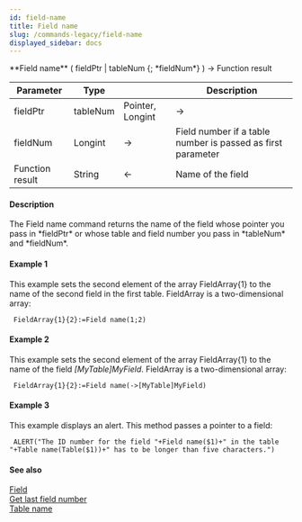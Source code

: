 ```yaml
---
id: field-name
title: Field name
slug: /commands-legacy/field-name
displayed_sidebar: docs
---
```


<!--REF #_command_.Field name.Syntax-->**Field name** ( fieldPtr | tableNum {; *fieldNum*} ) -> Function result<!-- END REF-->
<!--REF #_command_.Field name.Params-->
| Parameter | Type |  | Description |
| --- | --- | --- | --- |
| fieldPtr | tableNum | Pointer, Longint | &rarr; | Field pointer or Table number |
| fieldNum | Longint | &rarr; | Field number if a table number is passed as first parameter |
| Function result | String | &larr; | Name of the field |

<!-- END REF-->

#### Description 

<!--REF #_command_.Field name.Summary-->The Field name command returns the name of the field whose pointer you pass in *fieldPtr* or whose table and field number you pass in *tableNum* and *fieldNum*.<!-- END REF-->

#### Example 1 

This example sets the second element of the array FieldArray{1} to the name of the second field in the first table. FieldArray is a two-dimensional array:

```4d
 FieldArray{1}{2}:=Field name(1;2)
```

#### Example 2 

This example sets the second element of the array FieldArray{1} to the name of the field *\[MyTable\]MyField*. FieldArray is a two-dimensional array:

```4d
 FieldArray{1}{2}:=Field name(->[MyTable]MyField)
```

#### Example 3 

This example displays an alert. This method passes a pointer to a field: 

```4d
 ALERT("The ID number for the field "+Field name($1)+" in the table "+Table name(Table($1))+" has to be longer than five characters.")
```

#### See also 

[Field](field.md)  
[Get last field number](get-last-field-number.md)  
[Table name](table-name.md)  
